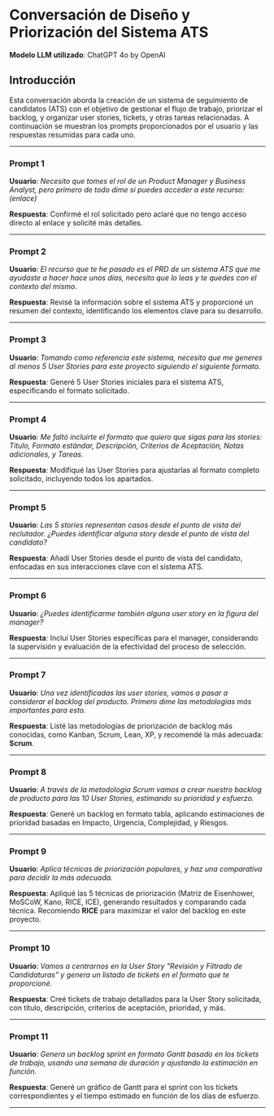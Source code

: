 
# Conversación de Diseño y Priorización del Sistema ATS

**Modelo LLM utilizado**: ChatGPT 4o by OpenAI

## Introducción
Esta conversación aborda la creación de un sistema de seguimiento de candidatos (ATS) con el objetivo de gestionar el flujo de trabajo, priorizar el backlog, y organizar user stories, tickets, y otras tareas relacionadas. A continuación se muestran los prompts proporcionados por el usuario y las respuestas resumidas para cada uno.

---

### Prompt 1
**Usuario**: *Necesito que tomes el rol de un Product Manager y Business Analyst, pero primero de todo dime si puedes acceder a este recurso: (enlace)*

**Respuesta**: Confirmé el rol solicitado pero aclaré que no tengo acceso directo al enlace y solicité más detalles.

---

### Prompt 2
**Usuario**: *El recurso que te he pasado es el PRD de un sistema ATS que me ayudaste a hacer hace unos días, necesito que lo leas y te quedes con el contexto del mismo.*

**Respuesta**: Revisé la información sobre el sistema ATS y proporcioné un resumen del contexto, identificando los elementos clave para su desarrollo.

---

### Prompt 3
**Usuario**: *Tomando como referencia este sistema, necesito que me generes al menos 5 User Stories para este proyecto siguiendo el siguiente formato.*

**Respuesta**: Generé 5 User Stories iniciales para el sistema ATS, especificando el formato solicitado.

---

### Prompt 4
**Usuario**: *Me faltó incluirte el formato que quiero que sigas para las stories: Título, Formato estándar, Descripción, Criterios de Aceptación, Notas adicionales, y Tareas.*

**Respuesta**: Modifiqué las User Stories para ajustarlas al formato completo solicitado, incluyendo todos los apartados.

---

### Prompt 5
**Usuario**: *Las 5 stories representan casos desde el punto de vista del reclutador. ¿Puedes identificar alguna story desde el punto de vista del candidato?*

**Respuesta**: Añadí User Stories desde el punto de vista del candidato, enfocadas en sus interacciones clave con el sistema ATS.

---

### Prompt 6
**Usuario**: *¿Puedes identificarme también alguna user story en la figura del manager?*

**Respuesta**: Incluí User Stories específicas para el manager, considerando la supervisión y evaluación de la efectividad del proceso de selección.

---

### Prompt 7
**Usuario**: *Una vez identificadas las user stories, vamos a pasar a considerar el backlog del producto. Primero dime las metodologías más importantes para esto.*

**Respuesta**: Listé las metodologías de priorización de backlog más conocidas, como Kanban, Scrum, Lean, XP, y recomendé la más adecuada: **Scrum**.

---

### Prompt 8
**Usuario**: *A través de la metodología Scrum vamos a crear nuestro backlog de producto para las 10 User Stories, estimando su prioridad y esfuerzo.*

**Respuesta**: Generé un backlog en formato tabla, aplicando estimaciones de prioridad basadas en Impacto, Urgencia, Complejidad, y Riesgos.

---

### Prompt 9
**Usuario**: *Aplica técnicas de priorización populares, y haz una comparativa para decidir la más adecuada.*

**Respuesta**: Apliqué las 5 técnicas de priorización (Matriz de Eisenhower, MoSCoW, Kano, RICE, ICE), generando resultados y comparando cada técnica. Recomiendo **RICE** para maximizar el valor del backlog en este proyecto.

---

### Prompt 10
**Usuario**: *Vamos a centrarnos en la User Story "Revisión y Filtrado de Candidaturas" y genera un listado de tickets en el formato que te proporcioné.*

**Respuesta**: Creé tickets de trabajo detallados para la User Story solicitada, con título, descripción, criterios de aceptación, prioridad, y más.

---

### Prompt 11
**Usuario**: *Genera un backlog sprint en formato Gantt basado en los tickets de trabajo, usando una semana de duración y ajustando la estimación en función.*

**Respuesta**: Generé un gráfico de Gantt para el sprint con los tickets correspondientes y el tiempo estimado en función de los días de esfuerzo.

---